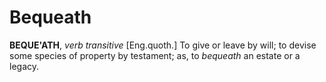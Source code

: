 # Bequeath

**BEQUE'ATH**, _verb transitive_ \[Eng.quoth.\] To give or leave by will; to devise some species of property by testament; as, to _bequeath_ an estate or a legacy.